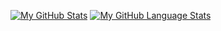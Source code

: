 [![My GitHub Stats](https://github-readme-stats.vercel.app/api/?username=NLKNguyen&theme=tokyonight&show_icons=true&count_private=true)]()
[![My GitHub Language Stats](https://github-readme-stats.vercel.app/api/top-langs/?username=NLKNguyen&langs_count=5&theme=default)]()
